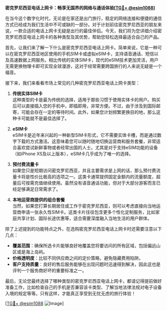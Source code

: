**密克罗尼西亚电话上网卡：畅享无国界的网络与通话体验[[TG💪+ @esim1088](https://t.me/s/esim1088)]**

在当今这个数字化时代，无论是在家还是出门旅行，稳定的网络连接和便捷的通信方式已经成为我们生活中不可或缺的一部分。对于计划前往密克罗尼西亚的朋友来说，一款合适的电话上网卡无疑是出行的最佳伴侣。今天，我们将为您详细介绍密克罗尼西亚电话上网卡的各种类型及其优势，帮助您轻松选择最适合自己的产品。

首先，让我们来了解一下什么是密克罗尼西亚电话上网卡。简单来说，它是一种可以在密克罗尼西亚地区使用的手机SIM卡或虚拟eSIM卡，支持语音通话、短信以及高速数据上网服务。相比传统的实体SIM卡，现代的eSIM技术更加灵活，用户无需更换物理卡即可实现全球漫游，这对于经常需要跨国旅行的人来说无疑是一个福音。

接下来，我们来看看市场上常见的几种密克罗尼西亚电话上网卡类型：

1. **传统实体SIM卡**  
   这种类型的卡是最为传统的选择，适用于那些习惯于使用实体卡的用户。购买后可以直接插入您的手机中，即插即用，非常方便。不过，由于涉及到国际邮寄，可能会存在一定的等待时间。此外，如果您计划频繁更换目的地，那么这种卡可能就不是最佳选择了。

2. **eSIM卡**  
   eSIM卡是近年来兴起的一种新型SIM卡形式，它不需要实体卡槽，而是通过数字下载的方式激活。这意味着您可以随时随地切换运营商和服务套餐，非常适合喜欢尝试新鲜事物或者经常出国的人士。尤其是对于支持eSIM功能的设备（如iPhone XS及以上版本），eSIM卡几乎成为了唯一的选择。

3. **预付费流量卡**  
   如果您只是短期访问密克罗尼西亚，并且主要需求是上网的话，那么预付费流量卡将是性价比极高的选项之一。这类卡通常提供固定金额内的流量额度，超量后可按需充值继续使用。虽然没有语音通话功能，但对于大部分游客而言已经足够满足日常需求了。

4. **本地运营商提供的组合套餐**  
   当然，如果您打算长期居住或工作于密克罗尼西亚，则可以考虑直接向当地运营商申请一张永久性SIM卡。这类卡片往往包含更多个性化定制服务，比如家庭共享计划、国际长途优惠等，适合需要深度融入当地生活的用户群体。

除了上述提到的功能特点之外，在选购密克罗尼西亚电话上网卡时还需要注意以下几点：

- **覆盖范围**：确保所选卡片能够良好地覆盖您将要访问的所有区域，包括偏远山区或是海上岛屿。
- **价格透明度**：比较不同供应商之间的定价策略，避免隐藏费用陷阱。
- **客户支持质量**：良好的售后服务能够在出现问题时迅速得到解决，因此这也是评判一个服务商好坏的重要标准之一。

最后，无论您最终选择了哪种类型的密克罗尼西亚电话上网卡，都请记得提前做好准备工作，比如检查自己的手机是否兼容该卡类型、了解当地法律法规对电子设备入境的规定等等。只有这样，才能真正享受到无忧无虑的旅行体验！

[[TG💪+ @esim1088](https://t.me/s/esim1088) ![Image](https://i.postimg.cc/4NQfJmqS/Snipaste-2025-05-13-00-14-12.png)]